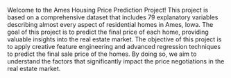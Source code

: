 Welcome to the Ames Housing Price Prediction Project! This project is based on a comprehensive dataset that includes 79 explanatory variables describing almost every aspect of residential homes in Ames, Iowa. The goal of this project is to predict the final price of each home, providing valuable insights into the real estate market. The objective of this project is to apply creative feature engineering and advanced regression techniques to predict the final sale price of the homes. By doing so, we aim to understand the factors that significantly impact the price negotiations in the real estate market.
